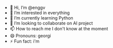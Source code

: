 - 👋 Hi, I’m @enggv
- 👀 I’m interested in everything
- 🌱 I’m currently learning Python
- 💞️ I’m looking to collaborate on AI project
- 📫 How to reach me I don't know at the moment
- 😄 Pronouns: georgi
- ⚡ Fun fact: i'm

<!---
enggv/enggv is a ✨ special ✨ repository because its `README.md` (this file) appears on your GitHub profile.
You can click the Preview link to take a look at your changes.
--->
